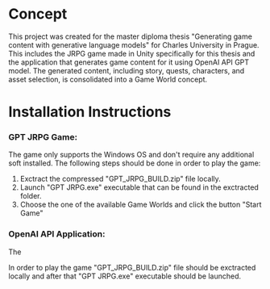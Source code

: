 # Concept

This project was created for the master diploma thesis "Generating game content with generative language models" for Charles University in Prague. 
This includes the JRPG game made in Unity specifically for this thesis and the application that generates game content for it using OpenAI API GPT model. 
The generated content, including story, quests, characters, and asset selection, is consolidated into a Game World concept.

# Installation Instructions

### GPT JRPG Game:

The game only supports the Windows OS and don't require any additional soft installed. The following steps should be done in order to play the game:

1. Exctract the compressed "GPT_JRPG_BUILD.zip" file locally.
2. Launch "GPT JRPG.exe" executable that can be found in the exctracted folder.
3. Choose the one of the available Game Worlds and click the button "Start Game"

### OpenAI API Application:

The 
   

In order to play the game "GPT_JRPG_BUILD.zip" file should be exctracted locally and after that "GPT JRPG.exe" executable should be launched.
